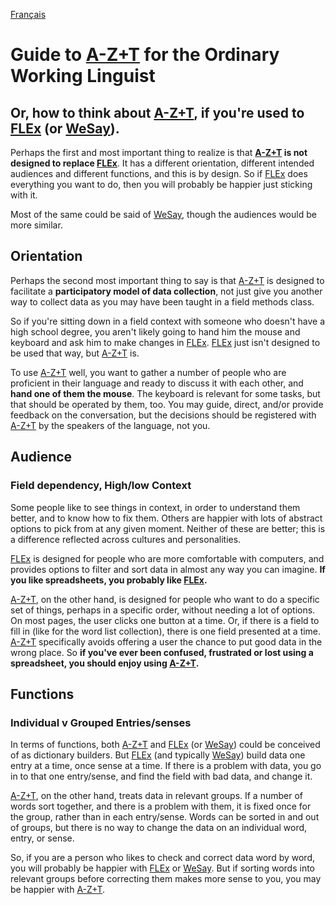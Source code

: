 <a href="fr/OWL_GUIDE.md">Français</a>
# Guide to [A-Z+T](https://github.com/kent-rasmussen/azt) for the Ordinary Working Linguist

## Or, how to think about [A-Z+T](https://github.com/kent-rasmussen/azt), if you're used to [FLEx](https://software.sil.org/fieldworks/) (or [WeSay](https://software.sil.org/wesay/)).

Perhaps the first and most important thing to realize is that **[A-Z+T](https://github.com/kent-rasmussen/azt) is not designed to replace [FLEx](https://software.sil.org/fieldworks/)**. It has a different orientation, different intended audiences and different functions, and this is by design. So if [FLEx](https://software.sil.org/fieldworks/) does everything you want to do, then you will probably be happier just sticking with it.

Most of the same could be said of [WeSay](https://software.sil.org/wesay/), though the audiences would be more similar.

## Orientation
Perhaps the second most important thing to say is that [A-Z+T](https://github.com/kent-rasmussen/azt) is designed to facilitate a **participatory model of data collection**, not just give you another way to collect data as you may have been taught in a field methods class.

So if you're sitting down in a field context with someone who doesn't have a high school degree, you aren't likely going to hand him the mouse and keyboard and ask him to make changes in [FLEx](https://software.sil.org/fieldworks/). [FLEx](https://software.sil.org/fieldworks/) just isn't designed to be used that way, but [A-Z+T](https://github.com/kent-rasmussen/azt) is.

To use [A-Z+T](https://github.com/kent-rasmussen/azt) well, you want to gather a number of people who are proficient in their language and ready to discuss it with each other, and **hand one of them the mouse**. The keyboard is relevant for some tasks, but that should be operated by them, too. You may guide, direct, and/or provide feedback on the conversation, but the decisions should be registered with [A-Z+T](https://github.com/kent-rasmussen/azt) by the speakers of the language, not you.

## Audience

### Field dependency, High/low Context
Some people like to see things in context, in order to understand them better, and to know how to fix them. Others are happier with lots of abstract options to pick from at any given moment. Neither of these are better; this is a difference reflected across cultures and personalities.

[FLEx](https://software.sil.org/fieldworks/) is designed for people who are more comfortable with computers, and provides options to filter and sort data in almost any way you can imagine. **If you like spreadsheets, you probably like [FLEx](https://software.sil.org/fieldworks/).**

[A-Z+T](https://github.com/kent-rasmussen/azt), on the other hand, is designed for people who want to do a specific set of things, perhaps in a specific order, without needing a lot of options. On most pages, the user clicks one button at a time. Or, if there is a field to fill in (like for the word list collection), there is one field presented at a time. [A-Z+T](https://github.com/kent-rasmussen/azt) specifically avoids offering a user the chance to put good data in the wrong place. So **if you've ever been confused, frustrated or lost using a spreadsheet, you should enjoy using [A-Z+T](https://github.com/kent-rasmussen/azt).**

## Functions

### Individual v Grouped Entries/senses
In terms of functions, both [A-Z+T](https://github.com/kent-rasmussen/azt) and [FLEx](https://software.sil.org/fieldworks/) (or [WeSay](https://software.sil.org/wesay/)) could be conceived of as dictionary builders. But [FLEx](https://software.sil.org/fieldworks/) (and typically [WeSay](https://software.sil.org/wesay/)) build data one entry at a time, once sense at a time. If there is a problem with data, you go in to that one entry/sense, and find the field with bad data, and change it.

[A-Z+T](https://github.com/kent-rasmussen/azt), on the other hand, treats data in relevant groups. If a number of words sort together, and there is a problem with them, it is fixed once for the group, rather than in each entry/sense. Words can be sorted in and out of groups, but there is no way to change the data on an individual word, entry, or sense.

So, if you are a person who likes to check and correct data word by word, you will probably be happier with [FLEx](https://software.sil.org/fieldworks/) or [WeSay](https://software.sil.org/wesay/). But if sorting words into relevant groups before correcting them makes more sense to you, you may be happier with [A-Z+T](https://github.com/kent-rasmussen/azt).

